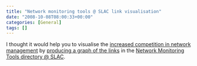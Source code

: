 ```yaml
---
title: "Network monitoring tools @ SLAC link visualisation"
date: "2008-10-08T08:00:33+00:00"
categories: [General]
tags: []
---
```


I thought it would help you to visualise the <a href="http://techteapot.com/an-indication-of-heightened-competition-in-network-management/">increased competition in network management</a> by <a href="http://spreadsheets.google.com/ccc?key=pHoYvvxXcX1_j_OX3pzsJfQ">producing a graph of the links</a> in the <a href="http://www.slac.stanford.edu/xorg/nmtf/nmtf-tools.html">Network Monitoring Tools directory @ SLAC</a>.
